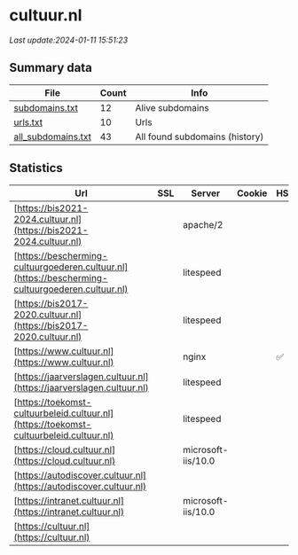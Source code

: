 # cultuur.nl
*Last update:2024-01-11 15:51:23*
## Summary data
| File       | Count | Info |
|------------|-------|------|
|[subdomains.txt](/data/cultuur/subdomains.txt)|12|Alive subdomains|
|[urls.txt](/data/cultuur/urls.txt)|10|Urls|
|[all_subdomains.txt](/data/cultuur/all_subdomains.txt)|43|All found subdomains (history)|
## Statistics
| Url | SSL | Server | Cookie | HSTS | CSP | XFO | XXP | RP | Tech |
|------------|-------|------|------|------|------|------|------|------|------|
|[https://bis2021-2024.cultuur.nl](https://bis2021-2024.cultuur.nl)| |apache/2| | | | | |:white_check_mark: | |Apache HTTP Server:2...| |
|[https://bescherming-cultuurgoederen.cultuur.nl](https://bescherming-cultuurgoederen.cultuur.nl)| |litespeed| | | | | |:white_check_mark: | |HTTP/3 LiteSpeed PHP...| |
|[https://bis2017-2020.cultuur.nl](https://bis2017-2020.cultuur.nl)| |litespeed| | | | | |:white_check_mark: | |HTTP/3 LiteSpeed MyS...| |
|[https://www.cultuur.nl](https://www.cultuur.nl)| |nginx| |:white_check_mark: | |:warning: |:white_check_mark: | |:white_check_mark: | |:white_check_mark: | |IIS:8.5 Microsoft AS...| |
|[https://jaarverslagen.cultuur.nl](https://jaarverslagen.cultuur.nl)| |litespeed| | | | | |:white_check_mark: | |HTTP/3 LiteSpeed PHP...| |
|[https://toekomst-cultuurbeleid.cultuur.nl](https://toekomst-cultuurbeleid.cultuur.nl)| |litespeed| | | | | |:white_check_mark: | |HTTP/3 LiteSpeed PHP...| |
|[https://cloud.cultuur.nl](https://cloud.cultuur.nl)| |microsoft-iis/10.0| | | |:white_check_mark: | | |:white_check_mark: | |IIS:10.0 Windows Ser...| |
|[https://autodiscover.cultuur.nl](https://autodiscover.cultuur.nl)| | | | | | | |:white_check_mark: | |IIS:10.0 Windows Ser...| |
|[https://intranet.cultuur.nl](https://intranet.cultuur.nl)| |microsoft-iis/10.0| | | | | |:white_check_mark: | |IIS:10.0 Microsoft A...| |
|[https://cultuur.nl](https://cultuur.nl)| | | | | | | |:white_check_mark: | |Microsoft HTTPAPI:2....| |